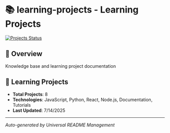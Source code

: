 # 📚 learning-projects - Learning Projects

[![Projects Status](https://img.shields.io/badge/Projects-Active-yellow)](https://github.com/DevPersonalHub/learning-projects)

## 📖 Overview

Knowledge base and learning project documentation

## 🎯 Learning Projects
- **Total Projects**: 8
- **Technologies**: JavaScript, Python, React, Node.js, Documentation, Tutorials
- **Last Updated**: 7/14/2025

---

*Auto-generated by Universal README Management*